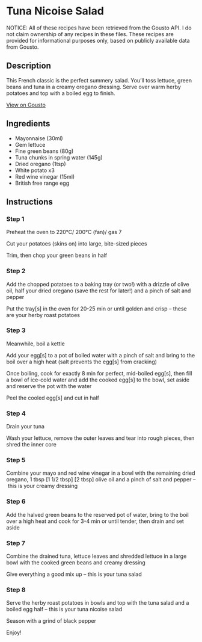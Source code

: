 # Tuna Nicoise Salad 

NOTICE: All of these recipes have been retrieved from the Gousto API. I do not claim ownership of any recipes in these files. These recipes are provided for informational purposes only, based on publicly available data from Gousto.

## Description

This French classic is the perfect summery salad. You’ll toss lettuce, green beans and tuna in a creamy oregano dressing. Serve over warm herby potatoes and top with a boiled egg to finish. 

[View on Gousto](https://www.gousto.co.uk/recipes/cookbook/tuna-nicoise-salad)

## Ingredients

- Mayonnaise (30ml)
- Gem lettuce
- Fine green beans (80g)
- Tuna chunks in spring water (145g)
- Dried oregano (1tsp)
- White potato x3
- Red wine vinegar (15ml)
- British free range egg

## Instructions


### Step 1

Preheat the oven to 220°C/ 200°C (fan)/ gas 7

Cut your potatoes (skins on) into large, bite-sized pieces

Trim, then chop your green beans in half


### Step 2

Add the chopped potatoes to a baking tray (or two!) with a drizzle of olive oil, half your dried oregano (save the rest for later!) and a pinch of salt and pepper

Put the tray[s] in the oven for 20-25 min or until golden and crisp – these are your herby roast potatoes


### Step 3

Meanwhile, boil a kettle

Add your egg[s]<span class="text-danger"> </span>to a pot of boiled water with a pinch of salt and bring to the boil over a high heat (salt prevents the egg[s] from cracking)

Once boiling, cook for exactly 8 min for perfect, mid-boiled egg[s], then fill a bowl of ice-cold water and add the cooked egg[s] to the bowl, set aside and reserve the pot with the water

Peel the cooled egg[s] and cut in half


### Step 4

Drain your tuna

Wash your lettuce, remove the outer leaves and tear into rough pieces, then shred the inner core


### Step 5

Combine your mayo and red wine vinegar in a bowl with the remaining dried oregano, 1 tbsp<span class="text-purple"> [1 1/2 tbsp] </span><span class="text-danger">[2 tbsp]</span> olive oil and a pinch of salt and pepper – this is your creamy dressing


### Step 6

Add the halved green beans to the reserved pot of water, bring to the boil over a high heat and cook for 3-4 min or until tender, then drain and set aside


### Step 7

Combine the drained tuna, lettuce leaves and shredded lettuce in a large bowl with the cooked green beans and creamy dressing

Give everything a good mix up – this is your tuna salad

### Step 8

Serve the herby roast potatoes in bowls and top with the tuna salad and a boiled egg half – this is your tuna nicoise salad

Season with a grind of black pepper

Enjoy!

